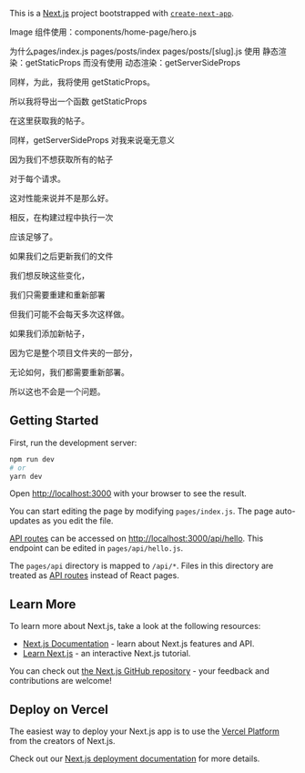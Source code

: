 This is a [Next.js](https://nextjs.org/) project bootstrapped with [`create-next-app`](https://github.com/vercel/next.js/tree/canary/packages/create-next-app).

Image 组件使用：components/home-page/hero.js

为什么pages/index.js pages/posts/index pages/posts/[slug].js 
使用 静态渲染：getStaticProps 而没有使用 动态渲染：getServerSideProps

同样，为此，我将使用 getStaticProps。

所以我将导出一个函数 getStaticProps

在这里获取我的帖子。

同样，getServerSideProps 对我来说毫无意义

因为我们不想获取所有的帖子

对于每个请求。

这对性能来说并不是那么好。

相反，在构建过程中执行一次

应该足够了。

如果我们之后更新我们的文件

我们想反映这些变化，

我们只需要重建和重新部署

但我们可能不会每天多次这样做。

如果我们添加新帖子，

因为它是整个项目文件夹的一部分，

无论如何，我们都需要重新部署。

所以这也不会是一个问题。


## Getting Started

First, run the development server:

```bash
npm run dev
# or
yarn dev
```

Open [http://localhost:3000](http://localhost:3000) with your browser to see the result.

You can start editing the page by modifying `pages/index.js`. The page auto-updates as you edit the file.

[API routes](https://nextjs.org/docs/api-routes/introduction) can be accessed on [http://localhost:3000/api/hello](http://localhost:3000/api/hello). This endpoint can be edited in `pages/api/hello.js`.

The `pages/api` directory is mapped to `/api/*`. Files in this directory are treated as [API routes](https://nextjs.org/docs/api-routes/introduction) instead of React pages.

## Learn More

To learn more about Next.js, take a look at the following resources:

- [Next.js Documentation](https://nextjs.org/docs) - learn about Next.js features and API.
- [Learn Next.js](https://nextjs.org/learn) - an interactive Next.js tutorial.

You can check out [the Next.js GitHub repository](https://github.com/vercel/next.js/) - your feedback and contributions are welcome!

## Deploy on Vercel

The easiest way to deploy your Next.js app is to use the [Vercel Platform](https://vercel.com/new?utm_medium=default-template&filter=next.js&utm_source=create-next-app&utm_campaign=create-next-app-readme) from the creators of Next.js.

Check out our [Next.js deployment documentation](https://nextjs.org/docs/deployment) for more details.
